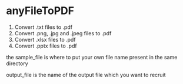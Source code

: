 # anyFileToPDF

1. Convert .txt files to .pdf
2. Convert .png, .jpg and .jpeg files to .pdf
3. Convert .xlsx files to .pdf
4. Convert .pptx files to .pdf  


the sample_file is where to put your own file name present in the same directory

output_file is the name of the output file which you want to recruit
